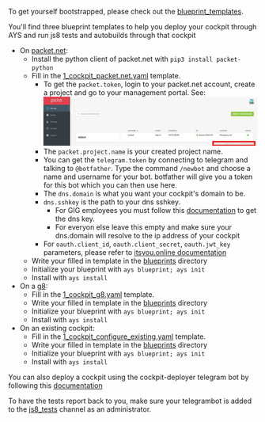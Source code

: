 To get yourself bootstrapped, please check out the [blueprint_templates](/bootstrap/blueprint_templates).

You'll find three blueprint templates to help you deploy your cockpit through AYS and run js8 tests and autobuilds through that cockpit
- On [packet.net](https://www.packet.net/):
    - Install the python client of packet.net with `pip3 install packet-python`
    - Fill in the [1_cockpit_packet.net.yaml](/bootstrap/blueprint_templates/1_cockpit_packet.net.yaml) template.
        - To get the `packet.token`, login to your packet.net account, create a project and go to your management portal.
          See: ![packet token](/docs/_packet_token.jpg)
        - The `packet.project.name` is your created project name.
        - You can get the `telegram.token` by connecting to telegram and talking to `@botfather`. Type the command `/newbot` and choose a name and username for your bot. botfather will give you a token for this bot which you can then use here.
        - The `dns.domain` is what you want your cockpit's domain to be.
        - `dns.sshkey` is the path to your dns sshkey. 
            - For GIG employees you must follow this [documentation](https://gig.gitbooks.io/ovcdoc_internal/content/InternalIT/internal_it.html) to get the dns key.
            - For everyon else leave this empty and make sure your dns.domain will resolve to the ip address of your cockpit
        - For `oauth.client_id`, `oauth.client_secret`, `oauth.jwt_key` parameters, please refer to [itsyou.online documentation](https://gig.gitbooks.io/itsyouonline/content)
    - Write your filled in template in the [blueprints](/bootstrap/blueprints) directory
    - Initialize your blueprint with `ays blueprint; ays init`
    - Install with `ays install`
- On a [g8](http://greenitglobe.com/#gener8):
    - Fill in the [1_cockpit_g8.yaml](/bootstrap/blueprint_templates/1_cockpit_g8.yaml) template.
    - Write your filled in template in the [blueprints](/bootstrap/blueprints) directory
    - Initialize your blueprint with `ays blueprint; ays init`
    - Install with `ays install`
- On an existing cockpit:
    - Fill in the [1_cockpit_configure_existing.yaml](/bootstrap/blueprint_templates/1_cockpit_configure_existing.yaml) template.
    - Write your filled in template in the [blueprints](/bootstrap/blueprints) directory
    - Initialize your blueprint with `ays blueprint; ays init`
    - Install with `ays install`




You can also deploy a cockpit using the cockpit-deployer telegram bot by following this [documentation](https://gig.gitbooks.io/cockpit/content/docs/jscockpit/installation.html)


To have the tests report back to you, make sure your telegrambot is added to the [js8_tests](https://telegram.me/js8_tests) channel as an administrator.
